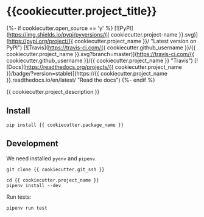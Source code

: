 {{cookiecutter.project_title}}
=============================

{%- if cookiecutter.open_source == 'y' %}
[![PyPI](https://img.shields.io/pypi/pyversions/{{ cookiecutter.project-name }}.svg)](https://pypi.org/project/{{ cookiecutter.project_name }}/ "Latest version on PyPI")
[![Travis](https://travis-ci.com/{{ cookiecutter.github_username }}/{{ cookiecutter.project_name }}.svg?branch=master)](https://travis-ci.com/{{ cookiecutter.github_username }}/{{ cookiecutter.project_name }} "Travis")
[![Docs](https://readthedocs.org/projects/{{ cookiecutter.project_name }}/badge/?version=stable)](https://{{ cookiecutter.project_name }}.readthedocs.io/en/latest/ "Read the docs")
{%- endif %}

{{ cookiecutter.project_description }}

Install
-------
```commandline
pip install {{ cookiecutter.package_name }}
```

Development
-----------
We need installed `pyenv` and `pipenv`.
```console
git clone {{ cookiecutter.git_ssh }}

cd {{ cookiecutter.project_name }}
pipenv install --dev
```

Run tests:
```console
pipenv run test
```

